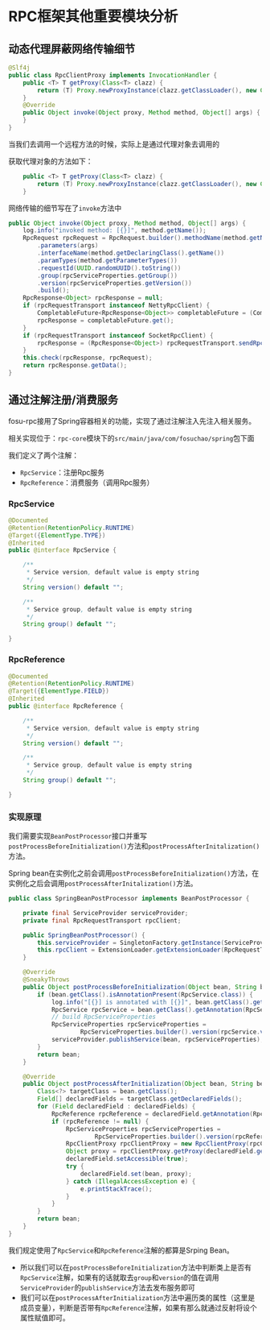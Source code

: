 # RPC框架其他重要模块分析

## 动态代理屏蔽网络传输细节

```java
@Slf4j
public class RpcClientProxy implements InvocationHandler {
    public <T> T getProxy(Class<T> clazz) {
        return (T) Proxy.newProxyInstance(clazz.getClassLoader(), new Class<?>[]{clazz}, this);
    }
    @Override
    public Object invoke(Object proxy, Method method, Object[] args) {
    }
}
```

当我们去调用一个远程方法的时候，实际上是通过代理对象去调用的

获取代理对象的方法如下：

```java
    public <T> T getProxy(Class<T> clazz) {
        return (T) Proxy.newProxyInstance(clazz.getClassLoader(), new Class<?>[]{clazz}, this);
    }
```

网络传输的细节写在了`invoke`方法中

```java
public Object invoke(Object proxy, Method method, Object[] args) {
    log.info("invoked method: [{}]", method.getName());
    RpcRequest rpcRequest = RpcRequest.builder().methodName(method.getName())
        .parameters(args)
        .interfaceName(method.getDeclaringClass().getName())
        .paramTypes(method.getParameterTypes())
        .requestId(UUID.randomUUID().toString())
        .group(rpcServiceProperties.getGroup())
        .version(rpcServiceProperties.getVersion())
        .build();
    RpcResponse<Object> rpcResponse = null;
    if (rpcRequestTransport instanceof NettyRpcClient) {
        CompletableFuture<RpcResponse<Object>> completableFuture = (CompletableFuture<RpcResponse<Object>>) rpcRequestTransport.sendRpcRequest(rpcRequest);
        rpcResponse = completableFuture.get();
    }
    if (rpcRequestTransport instanceof SocketRpcClient) {
        rpcResponse = (RpcResponse<Object>) rpcRequestTransport.sendRpcRequest(rpcRequest);
    }
    this.check(rpcResponse, rpcRequest);
    return rpcResponse.getData();
}
```

## 通过注解注册/消费服务

fosu-rpc接用了Spring容器相关的功能，实现了通过注解注入先注入相关服务。

相关实现位于：`rpc-core`模块下的`src/main/java/com/fosuchao/spring`包下面

我们定义了两个注解：

- `RpcService`：注册Rpc服务
- `RpcReference`：消费服务（调用Rpc服务）

### RpcService

```java
@Documented
@Retention(RetentionPolicy.RUNTIME)
@Target({ElementType.TYPE})
@Inherited
public @interface RpcService {

    /**
     * Service version, default value is empty string
     */
    String version() default "";

    /**
     * Service group, default value is empty string
     */
    String group() default "";

}
```

### RpcReference

```java
@Documented
@Retention(RetentionPolicy.RUNTIME)
@Target({ElementType.FIELD})
@Inherited
public @interface RpcReference {

    /**
     * Service version, default value is empty string
     */
    String version() default "";

    /**
     * Service group, default value is empty string
     */
    String group() default "";

}
```

### 实现原理

我们需要实现`BeanPostProcessor`接口并重写`postProcessBeforeInitialization()`方法和`postProcessAfterInitalization()`方法。

Spring bean在实例化之前会调用`postProcessBeforeInitialization()`方法，在实例化之后会调用`postProcessAfterInitalization()`方法。

```java
public class SpringBeanPostProcessor implements BeanPostProcessor {

    private final ServiceProvider serviceProvider;
    private final RpcRequestTransport rpcClient;

    public SpringBeanPostProcessor() {
        this.serviceProvider = SingletonFactory.getInstance(ServiceProviderImpl.class);
        this.rpcClient = ExtensionLoader.getExtensionLoader(RpcRequestTransport.class).getExtension("netty");
    }

    @Override
    @SneakyThrows
    public Object postProcessBeforeInitialization(Object bean, String beanName) throws BeansException {
        if (bean.getClass().isAnnotationPresent(RpcService.class)) {
            log.info("[{}] is annotated with [{}]", bean.getClass().getName(), RpcService.class.getCanonicalName());
            RpcService rpcService = bean.getClass().getAnnotation(RpcService.class);
            // build RpcServiceProperties
            RpcServiceProperties rpcServiceProperties =
                    RpcServiceProperties.builder().version(rpcService.version()).group(rpcService.group()).build();
            serviceProvider.publishService(bean, rpcServiceProperties);
        }
        return bean;
    }

    @Override
    public Object postProcessAfterInitialization(Object bean, String beanName) throws BeansException {
        Class<?> targetClass = bean.getClass();
        Field[] declaredFields = targetClass.getDeclaredFields();
        for (Field declaredField : declaredFields) {
            RpcReference rpcReference = declaredField.getAnnotation(RpcReference.class);
            if (rpcReference != null) {
                RpcServiceProperties rpcServiceProperties =
                        RpcServiceProperties.builder().version(rpcReference.version()).group(rpcReference.group()).build();
                RpcClientProxy rpcClientProxy = new RpcClientProxy(rpcClient, rpcServiceProperties);
                Object proxy = rpcClientProxy.getProxy(declaredField.getType());
                declaredField.setAccessible(true);
                try {
                    declaredField.set(bean, proxy);
                } catch (IllegalAccessException e) {
                    e.printStackTrace();
                }
            }
        }
        return bean;
    }
}

```

我们规定使用了`RpcService`和`RpcReference`注解的都算是Srping Bean。

- 所以我们可以在`postProcessBeforeInitialization`方法中判断类上是否有`RpcService`注解，如果有的话就取去`group`和`version`的值在调用`ServiceProvider`的`publishService`方法去发布服务即可
- 我们可以在`postProcessAfterInitialization`方法中遍历类的属性（这里是成员变量），判断是否带有`RpcReference`注解，如果有那么就通过反射将设个属性赋值即可。